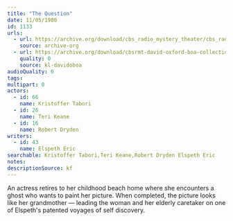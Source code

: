```yaml
---
title: "The Question"
date: 11/05/1980
id: 1133
urls: 
  - url: https://archive.org/download/cbs_radio_mystery_theater/cbs_radio_mystery_theater-1101-1150.zip/cbs_radio_mystery_theater-1101-1150%2Fcbsrmt_1133_the_question.mp3
    source: archive-org
  - url: https://archive.org/download/cbsrmt-david-oxford-boa-collection/CBSRMT-801105-1133-The-Question-(128-44)_KQV-{BoA}.mp3
    quality: 0
    source: kl-davidoboa
audioQuality: 0
tags: 
multipart: 0
actors:  
  - id: 66
    name: Kristoffer Tabori  
  - id: 26
    name: Teri Keane  
  - id: 16
    name: Robert Dryden
writers:  
  - id: 43
    name: Elspeth Eric
searchable: Kristoffer Tabori,Teri Keane,Robert Dryden Elspeth Eric
notes: 
descriptionSource: kf
---
```

An actress retires to her childhood beach home where she encounters a ghost who wants to paint her picture. When completed, the picture looks like her grandmother — leading the woman and her elderly caretaker on one of Elspeth's patented voyages of self discovery.